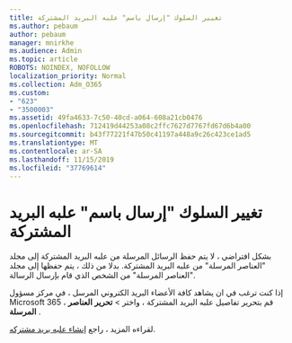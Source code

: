 ```yaml
---
title: تغيير السلوك "إرسال باسم" علبه البريد المشتركة
ms.author: pebaum
author: pebaum
manager: mnirkhe
ms.audience: Admin
ms.topic: article
ROBOTS: NOINDEX, NOFOLLOW
localization_priority: Normal
ms.collection: Adm_O365
ms.custom:
- "623"
- "3500003"
ms.assetid: 49fa4633-7c50-40cd-a064-608a21cb0476
ms.openlocfilehash: 712419d44253a08c2ffc7627d7767fd67d6b4a00
ms.sourcegitcommit: b43f77221f47b50c41197a448a9c26c423ce1ad5
ms.translationtype: MT
ms.contentlocale: ar-SA
ms.lasthandoff: 11/15/2019
ms.locfileid: "37769614"
---
```

# <a name="changing-shared-mailbox-send-as-behavior"></a>تغيير السلوك "إرسال باسم" علبه البريد المشتركة

بشكل افتراضي ، لا يتم حفظ الرسائل المرسلة من علبه البريد المشتركة إلى مجلد "العناصر المرسلة" من علبه البريد المشتركة. بدلا من ذلك ، يتم حفظها إلى مجلد "العناصر المرسلة" من الشخص الذي قام بإرسال الرسالة.
  
إذا كنت ترغب في ان يشاهد كافة الأعضاء البريد الكتروني المرسل ، في مركز مسؤول Microsoft 365 ، قم بتحرير تفاصيل علبه البريد المشتركة ، واختر \> **تحرير** **العناصر المرسلة** .
  
لقراءه المزيد ، راجع [إنشاء علبه بريد مشتركه](https://docs.microsoft.com/office365/admin/email/create-a-shared-mailbox).
  